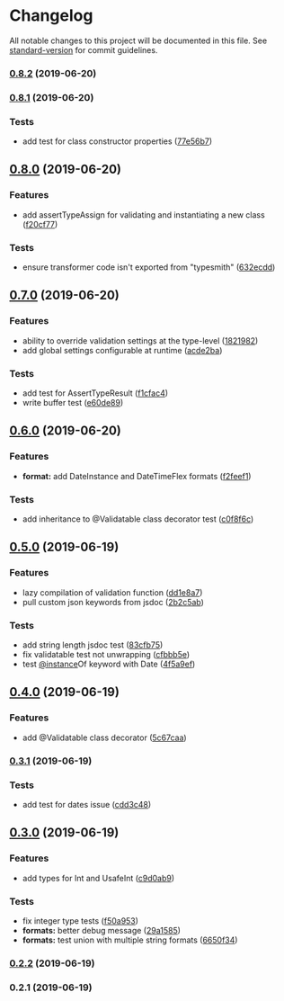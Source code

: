 # Changelog

All notable changes to this project will be documented in this file. See [standard-version](https://github.com/conventional-changelog/standard-version) for commit guidelines.

### [0.8.2](https://github.com/sparebytes/typesmith/compare/v0.8.1...v0.8.2) (2019-06-20)



### [0.8.1](https://github.com/sparebytes/typesmith/compare/v0.8.0...v0.8.1) (2019-06-20)


### Tests

* add test for class constructor properties ([77e56b7](https://github.com/sparebytes/typesmith/commit/77e56b7))



## [0.8.0](https://github.com/sparebytes/typesmith/compare/v0.7.0...v0.8.0) (2019-06-20)


### Features

* add assertTypeAssign for validating and instantiating a new class ([f20cf77](https://github.com/sparebytes/typesmith/commit/f20cf77))


### Tests

* ensure transformer code isn't exported from "typesmith" ([632ecdd](https://github.com/sparebytes/typesmith/commit/632ecdd))



## [0.7.0](https://github.com/sparebytes/typesmith/compare/v0.6.0...v0.7.0) (2019-06-20)


### Features

* ability to override validation settings at the type-level ([1821982](https://github.com/sparebytes/typesmith/commit/1821982))
* add global settings configurable at runtime ([acde2ba](https://github.com/sparebytes/typesmith/commit/acde2ba))


### Tests

* add test for AssertTypeResult ([f1cfac4](https://github.com/sparebytes/typesmith/commit/f1cfac4))
* write buffer test ([e60de89](https://github.com/sparebytes/typesmith/commit/e60de89))



## [0.6.0](https://github.com/sparebytes/typesmith/compare/v0.5.0...v0.6.0) (2019-06-20)


### Features

* **format:** add DateInstance and DateTimeFlex formats ([f2feef1](https://github.com/sparebytes/typesmith/commit/f2feef1))


### Tests

* add inheritance to @Validatable class decorator test ([c0f8f6c](https://github.com/sparebytes/typesmith/commit/c0f8f6c))



## [0.5.0](https://github.com/sparebytes/typesmith/compare/v0.4.0...v0.5.0) (2019-06-19)


### Features

* lazy compilation of validation function ([dd1e8a7](https://github.com/sparebytes/typesmith/commit/dd1e8a7))
* pull custom json keywords from jsdoc ([2b2c5ab](https://github.com/sparebytes/typesmith/commit/2b2c5ab))


### Tests

* add string length jsdoc test ([83cfb75](https://github.com/sparebytes/typesmith/commit/83cfb75))
* fix validatable test not unwrapping ([cfbbb5e](https://github.com/sparebytes/typesmith/commit/cfbbb5e))
* test [@instance](https://github.com/instance)Of keyword with Date ([4f5a9ef](https://github.com/sparebytes/typesmith/commit/4f5a9ef))



## [0.4.0](https://github.com/sparebytes/typesmith/compare/v0.3.1...v0.4.0) (2019-06-19)


### Features

* add @Validatable class decorator ([5c67caa](https://github.com/sparebytes/typesmith/commit/5c67caa))



### [0.3.1](https://github.com/sparebytes/typesmith/compare/v0.3.0...v0.3.1) (2019-06-19)


### Tests

* add test for dates issue ([cdd3c48](https://github.com/sparebytes/typesmith/commit/cdd3c48))



## [0.3.0](https://github.com/sparebytes/typesmith/compare/v0.2.2...v0.3.0) (2019-06-19)


### Features

* add types for Int and UsafeInt ([c9d0ab9](https://github.com/sparebytes/typesmith/commit/c9d0ab9))


### Tests

* fix integer type tests ([f50a953](https://github.com/sparebytes/typesmith/commit/f50a953))
* **formats:** better debug message ([29a1585](https://github.com/sparebytes/typesmith/commit/29a1585))
* **formats:** test union with multiple string formats ([6650f34](https://github.com/sparebytes/typesmith/commit/6650f34))



### [0.2.2](https://github.com/sparebytes/typesmith/compare/v0.2.1...v0.2.2) (2019-06-19)



### 0.2.1 (2019-06-19)
